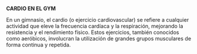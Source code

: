 **CARDIO EN EL GYM**

En un gimnasio, el cardio (o ejercicio cardiovascular) se refiere a cualquier actividad que eleve la frecuencia cardíaca y la respiración, mejorando la resistencia y el rendimiento físico. Estos ejercicios, también conocidos como aeróbicos, involucran la utilización de grandes grupos musculares de forma continua y repetida. 

